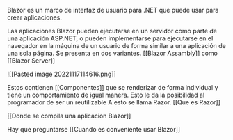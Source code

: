 Blazor es un marco de interfaz de usuario para .NET que puede usar para crear aplicaciones.

Las aplicaciones Blazor pueden ejecutarse en un servidor como parte de una aplicación ASP.NET, o pueden implementarse para ejecutarse en el navegador en la máquina de un usuario de forma similar a una aplicación de una sola página.
Se presenta en dos variantes.
 [[Blazor Assambly]] como [[Blazor Server]]
 

 
![[Pasted image 20221117114616.png]]

Estos contienen [[Componentes]] que se renderizar de forma individual y tiene un comportamiento de igual manera. Esto le da la posibilidad al programador de ser un reutilizable A esto se llama Razor. [[Que es Razor]]

[[Donde se compila una aplicacion Blazor]]

Hay que preguntarse [[Cuando es conveniente usar Blazor]]
